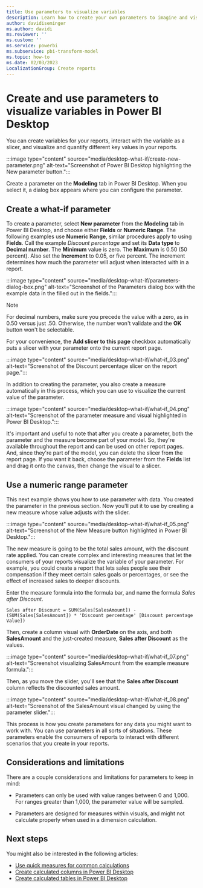 ```yaml
---
title: Use parameters to visualize variables
description: Learn how to create your own parameters to imagine and visualize variables in your Power BI reports.
author: davidiseminger
ms.author: davidi
ms.reviewer: ''
ms.custom: ''
ms.service: powerbi
ms.subservice: pbi-transform-model
ms.topic: how-to
ms.date: 02/03/2023
LocalizationGroup: Create reports
---
```

# Create and use parameters to visualize variables in Power BI Desktop

You can create variables for your reports, interact with the variable as a slicer, and visualize and quantify different key values in your reports.

:::image type="content" source="media/desktop-what-if/create-new-parameter.png" alt-text="Screenshot of Power BI Desktop highlighting the New parameter button.":::

Create a parameter on the **Modeling** tab in Power BI Desktop. When you select it, a dialog box appears where you can configure the parameter.

## Create a what-if parameter

To create a parameter, select **New parameter** from the **Modeling** tab in Power BI Desktop, and choose either **Fields** or **Numeric Range**. The following examples use **Numeric Range**, similar procedures apply to using **Fields**. Call the example *Discount percentage* and set its **Data type** to **Decimal number**. The **Minimum** value is zero. The **Maximum** is 0.50 (50 percent). Also set the **Increment** to 0.05, or five percent. The increment determines how much the parameter will adjust when interacted with in a report.

:::image type="content" source="media/desktop-what-if/parameters-dialog-box.png" alt-text="Screenshot of the Parameters dialog box with the example data in the filled out in the fields.":::

> [!NOTE]
> For decimal numbers, make sure you precede the value with a zero, as in 0.50 versus just .50. Otherwise, the number won't validate and the **OK** button won't be selectable.
>
>

For your convenience, the **Add slicer to this page** checkbox automatically puts a slicer with your parameter onto the current report page.

:::image type="content" source="media/desktop-what-if/what-if_03.png" alt-text="Screenshot of the Discount percentage slicer on the report page.":::

In addition to creating the parameter, you also create a measure automatically in this process, which you can use to visualize the current value of the parameter.

:::image type="content" source="media/desktop-what-if/what-if_04.png" alt-text="Screenshot of the parameter measure and visual highlighted in Power BI Desktop.":::

It's important and useful to note that after you create a parameter, both the parameter and the measure become part of your model. So, they're available throughout the report and can be used on other report pages. And, since they're part of the model, you can delete the slicer from the report page. If you want it back, choose the parameter from the **Fields** list and drag it onto the canvas, then change the visual to a slicer.

## Use a numeric range parameter

This next example shows you how to use parameter with data. You created the parameter in the previous section. Now you'll put it to use by creating a new measure whose value adjusts with the slider.

:::image type="content" source="media/desktop-what-if/what-if_05.png" alt-text="Screenshot of the New Measure button highlighted in Power BI Desktop.":::

The new measure is going to be the total sales amount, with the discount rate applied. You can create complex and interesting measures that let the consumers of your reports visualize the variable of your parameter. For example, you could create a report that lets sales people see their compensation if they meet certain sales goals or percentages, or see the effect of increased sales to deeper discounts.

Enter the measure formula into the formula bar, and name the formula *Sales after Discount*.

```dax
Sales after Discount = SUM(Sales[SalesAmount]) - (SUM(Sales[SalesAmount]) * 'Discount percentage' [Discount percentage Value])
```

Then, create a column visual with **OrderDate** on the axis, and both **SalesAmount** and the just-created measure, **Sales after Discount** as the values.

:::image type="content" source="media/desktop-what-if/what-if_07.png" alt-text="Screenshot visualizing SalesAmount from the example measure formula.":::

Then, as you move the slider, you'll see that the **Sales after Discount** column reflects the discounted sales amount.

:::image type="content" source="media/desktop-what-if/what-if_08.png" alt-text="Screenshot of the SalesAmount visual changed by using the parameter slider.":::

This process is how you create parameters for any data you might want to work with. You can use parameters in all sorts of situations. These parameters enable the consumers of reports to interact with different scenarios that you create in your reports.

## Considerations and limitations

There are a couple considerations and limitations for parameters to keep in mind:

* Parameters can only be used with value ranges between 0 and 1,000. For ranges greater than 1,000, the parameter value will be sampled.

* Parameters are designed for measures within visuals, and might not calculate properly when used in a dimension calculation.

## Next steps

You might also be interested in the following articles:

* [Use quick measures for common calculations](desktop-quick-measures.md)
* [Create calculated columns in Power BI Desktop](desktop-calculated-columns.md)
* [Create calculated tables in Power BI Desktop](desktop-calculated-tables.md)
